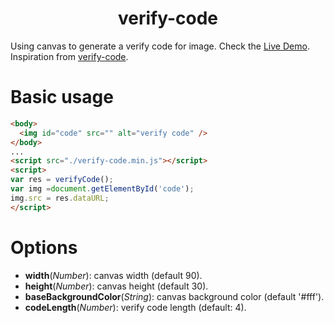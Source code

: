 <h1 align="center">verify-code</h1>

Using canvas to generate a verify code for image. Check the [Live Demo](http://joveyzheng.com/verify-code/).  
Inspiration from [verify-code](https://github.com/KIDx/verify-code).

# Basic usage

```html
<body>
  <img id="code" src="" alt="verify code" />
</body>
...
<script src="./verify-code.min.js"></script>
<script>
var res = verifyCode();
var img =document.getElementById('code');
img.src = res.dataURL;
</script>
```

# Options

  * **width**(*Number*): canvas width (default 90).
  * **height**(*Number*): canvas height (default 30).
  * **baseBackgroundColor**(*String*): canvas background color (default '#fff').
  * **codeLength**(*Number*): verify code length (default: 4).
